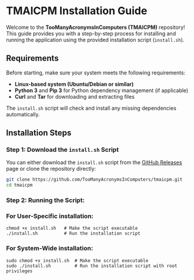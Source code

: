 # TMAICPM Installation Guide

Welcome to the **TooManyAcronymsInComputers (TMAICPM)** repository! This guide provides you with a step-by-step process for installing and running the application using the provided installation script (`install.sh`).

## Requirements

Before starting, make sure your system meets the following requirements:

- **Linux-based system (Ubuntu/Debian or similar)**  
- **Python 3** and **Pip 3** for Python dependency management (if applicable)
- **Curl** and **Tar** for downloading and extracting files

The `install.sh` script will check and install any missing dependencies automatically.

## Installation Steps

### Step 1: Download the `install.sh` Script

You can either download the `install.sh` script from the [GitHub Releases](https://github.com/TooManyAcronymsInComputers/tmaicpm/releases) page or clone the repository directly:

```bash
git clone https://github.com/TooManyAcronymsInComputers/tmaicpm.git
cd tmaicpm
```


### Step 2: Running the Script:

### For User-Specific installation:

```
chmod +x install.sh   # Make the script executable
./install.sh          # Run the installation script
```
### For System-Wide installation:


```
sudo chmod +x install.sh  # Make the script executable
sudo ./install.sh         # Run the installation script with root privileges
```



